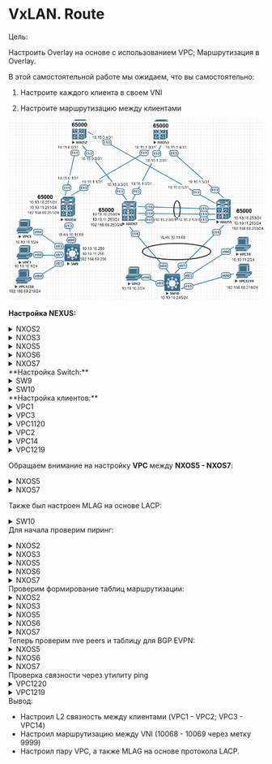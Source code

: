 # VxLAN. Route

Цель:

Настроить Overlay на основе с использованием VPC; Маршрутизация в Overlay.

В этой  самостоятельной работе мы ожидаем, что вы самостоятельно:

1. Настроите каждого клиента в своем VNI

2. Настроите маршрутизацию между клиентами

   

![Scheme](img/Scheme.png)

**Настройка NEXUS:**

 <details>
<summary>NXOS2</summary>
<pre><code>
conf t
!
hostname NX2
!
nv overlay evpn
feature ospf
feature bgp
feature nv overlay
!
interface Ethernet1/1
  no switchport
  medium p2p
  ip unnumbered loopback0
  ip ospf authentication-key 3 e7cddfe7d0564e2c
  ip ospf network point-to-point
  no ip ospf passive-interface
  ip router ospf 1 area 0.0.0.0
  no shutdown
!
interface Ethernet1/2
  no switchport
  medium p2p
  ip unnumbered loopback0
  ip ospf authentication-key 3 e7cddfe7d0564e2c
  ip ospf network point-to-point
  no ip ospf passive-interface
  ip router ospf 1 area 0.0.0.0
  no shutdown
!
interface Ethernet1/3
  no switchport
  medium p2p
  ip unnumbered loopback0
  ip ospf authentication-key 3 e7cddfe7d0564e2c
  ip ospf network point-to-point
  no ip ospf passive-interface
  ip router ospf 1 area 0.0.0.0
  no shutdown
!
interface loopback0
  ip address 1.1.1.2/24
  ip router ospf 1 area 0.0.0.0
!
cli alias name wr copy running-config startup-config
line console
  exec-timeout 0
line vty
  exec-timeout 0
!
router ospf 1
  router-id 1.1.1.2
  passive-interface default
 !
router bgp 65000
  template peer LEAF
    remote-as 65000
    update-source loopback0
    address-family l2vpn evpn
      send-community
      send-community extended
      route-reflector-client
  neighbor 1.1.1.5
    inherit peer LEAF
  neighbor 1.1.1.6
    inherit peer LEAF
  neighbor 1.1.1.7
    inherit peer LEAF
 !
end
wr
</code></pre>
</details>
<details>
  <summary>NXOS3</summary>
<pre><code>
conf t
!
hostname NX3
!
nv overlay evpn
feature ospf
feature bgp
feature nv overlay
!
interface Ethernet1/1
  no switchport
  medium p2p
  ip unnumbered loopback0
  ip ospf authentication-key 3 e7cddfe7d0564e2c
  ip ospf network point-to-point
  no ip ospf passive-interface
  ip router ospf 1 area 0.0.0.0
  no shutdown
!
interface Ethernet1/2
  no switchport
  medium p2p
  ip unnumbered loopback0
  ip ospf authentication-key 3 e7cddfe7d0564e2c
  ip ospf network point-to-point
  no ip ospf passive-interface
  ip router ospf 1 area 0.0.0.0
  no shutdown
!
interface Ethernet1/3
  no switchport
  medium p2p
  ip unnumbered loopback0
  ip ospf authentication-key 3 e7cddfe7d0564e2c
  ip ospf network point-to-point
  no ip ospf passive-interface
  ip router ospf 1 area 0.0.0.0
  no shutdown
!
interface loopback0
  ip address 1.1.1.3/24
  ip router ospf 1 area 0.0.0.0
!
line console
  exec-timeout 0
line vty
  exec-timeout 0
!
router ospf 1
  router-id 1.1.1.3
  passive-interface default
!
router bgp 65000
  template peer LEAF
    remote-as 65000
    update-source loopback0
    address-family l2vpn evpn
      send-community
      send-community extended
      route-reflector-client
  neighbor 1.1.1.5
    inherit peer LEAF
  neighbor 1.1.1.6
    inherit peer LEAF
  neighbor 1.1.1.7
    inherit peer LEAF
!
end
copy run star
</code></pre>
</details>
<details>
<summary>NXOS5</summary>
<pre><code>
configure terminal
!
hostname NX5
!
nv overlay evpn
feature ospf
feature bgp
feature interface-vlan
feature vn-segment-vlan-based
feature lacp
feature vpc
feature nv overlay
!
fabric forwarding anycast-gateway-mac 0001.0001.0001
vlan 1,10-11,68,88
vlan 10
  vn-segment 10010
vlan 11
  vn-segment 10011
vlan 68
  vn-segment 10068
vlan 88
  vn-segment 9999
!
vrf context VPC
vrf context VXLAN_RT
  vni 9999
  address-family ipv4 unicast
    route-target import 9999:9999
    route-target import 9999:9999 evpn
    route-target export 9999:9999
    route-target export 9999:9999 evpn
    route-target both auto
    route-target both auto evpn
!
vpc domain 1
  peer-keepalive destination 10.15.2.0 source 10.15.2.1 vrf VPC
!
interface Vlan10
  no shutdown
  ip address 10.10.10.253/24
  fabric forwarding mode anycast-gateway
!
interface Vlan11
  no shutdown
  ip address 10.10.11.253/24
  fabric forwarding mode anycast-gateway
!
interface Vlan68
  no shutdown
  vrf member VXLAN_RT
  ip address 192.168.68.253/24
  fabric forwarding mode anycast-gateway
!
interface Vlan88
  no shutdown
  vrf member VXLAN_RT
  ip forward
!
interface port-channel1
  switchport mode trunk
  spanning-tree port type network
  vpc peer-link
!
interface port-channel2
  switchport mode trunk
  vpc 1
!
interface nve1
  no shutdown
  host-reachability protocol bgp
  source-interface loopback0
  member vni 9999 associate-vrf
  member vni 10010
    ingress-replication protocol bgp
  member vni 10011
    ingress-replication protocol bgp
  member vni 10068
    ingress-replication protocol bgp
!
interface Ethernet1/1
  no switchport
  medium p2p
  ip unnumbered loopback0
  ip ospf authentication-key 3 e7cddfe7d0564e2c
  ip ospf network point-to-point
  no ip ospf passive-interface
  ip router ospf 1 area 0.0.0.0
  no shutdown
!
interface Ethernet1/2
  no switchport
  medium p2p
  ip unnumbered loopback0
  ip ospf authentication-key 3 e7cddfe7d0564e2c
  ip ospf network point-to-point
  no ip ospf passive-interface
  ip router ospf 1 area 0.0.0.0
  no shutdown
!
interface Ethernet1/3
  no switchport
  vrf member VPC
  ip address 10.15.2.1/31
  no shutdown
!
interface Ethernet1/4
  switchport mode trunk
  channel-group 1 mode active
!
interface Ethernet1/5
  switchport mode trunk
  channel-group 1 mode active
!
interface Ethernet1/6
  switchport mode trunk
  spanning-tree bpdufilter enable
  channel-group 2 mode active
!
interface loopback0
  ip address 1.1.1.5/24
  ip address 10.255.255.255/32 secondary
  ip router ospf 1 area 0.0.0.0
!
cli alias name wr copy running-config startup-config
line console
  exec-timeout 0
line vty
  exec-timeout 0
!
router ospf 1
  router-id 1.1.1.5
  passive-interface default
! 
router bgp 65000
  template peer SPINE
    remote-as 65000
    update-source loopback0
    address-family l2vpn evpn
      send-community
      send-community extended
  neighbor 1.1.1.2
    inherit peer SPINE
  neighbor 1.1.1.3
    inherit peer SPINE
end
wr
</code></pre>
</details>
<details>
<summary>NXOS6</summary>
<pre><code>
configure terminal
!
hostname NX6
!
nv overlay evpn
feature ospf
feature bgp
feature interface-vlan
feature vn-segment-vlan-based
feature nv overlay
!
fabric forwarding anycast-gateway-mac 0001.0001.0001
vlan 1,10-11,69,99
vlan 10
  vn-segment 10010
vlan 11
  vn-segment 10011
vlan 69
  vn-segment 10069
vlan 99
  vn-segment 9999
!
vrf context VXLAN_RT
  vni 9999
  address-family ipv4 unicast
    route-target import 9999:9999
    route-target import 9999:9999 evpn
    route-target export 9999:9999
    route-target export 9999:9999 evpn
    route-target both auto
    route-target both auto evpn
!
interface Vlan10
  no shutdown
  ip address 10.10.10.251/24
  fabric forwarding mode anycast-gateway
!
interface Vlan11
  no shutdown
  ip address 10.10.11.251/24
  fabric forwarding mode anycast-gateway
!
interface Vlan69
  no shutdown
  vrf member VXLAN_RT
  ip address 192.168.69.251/24
  fabric forwarding mode anycast-gateway
!
interface Vlan99
  no shutdown
  vrf member VXLAN_RT
  ip forward
!
interface nve1
  no shutdown
  host-reachability protocol bgp
  source-interface loopback0
  member vni 9999 associate-vrf
  member vni 10010
    ingress-replication protocol bgp
  member vni 10011
    ingress-replication protocol bgp
  member vni 10069
    ingress-replication protocol bgp
!
interface Ethernet1/1
  no switchport
  medium p2p
  ip unnumbered loopback0
  ip ospf authentication-key 3 e7cddfe7d0564e2c
  ip ospf network point-to-point
  no ip ospf passive-interface
  ip router ospf 1 area 0.0.0.0
  no shutdown
!
interface Ethernet1/2
  no switchport
  medium p2p
  ip unnumbered loopback0
  ip ospf authentication-key 3 e7cddfe7d0564e2c
  ip ospf network point-to-point
  no ip ospf passive-interface
  ip router ospf 1 area 0.0.0.0
  no shutdown
!
interface Ethernet1/3
  switchport mode trunk
  spanning-tree bpdufilter enable
!
interface loopback0
  ip address 1.1.1.6/24
  ip router ospf 1 area 0.0.0.0
!
cli alias name wr copy running-config startup-config
line console
  exec-timeout 0
line vty
  exec-timeout 0
!
router ospf 1
  router-id 1.1.1.6
  passive-interface default
!
router bgp 65000
  template peer SPINE
    remote-as 65000
    update-source loopback0
    address-family l2vpn evpn
      send-community
      send-community extended
  neighbor 1.1.1.2
    inherit peer SPINE
  neighbor 1.1.1.3
    inherit peer SPINE
!
end
wr
</code></pre>
</details>
<details>
<summary>NXOS7</summary>
<pre><code>
configure terminal
!
hostname NX7
!
nv overlay evpn
feature ospf
feature bgp
feature interface-vlan
feature vn-segment-vlan-based
feature lacp
feature vpc
feature nv overlay
!
fabric forwarding anycast-gateway-mac 0001.0001.0001
vlan 1,10-11,68,88
vlan 10
  vn-segment 10010
vlan 11
  vn-segment 10011
vlan 68
  vn-segment 10068
vlan 88
  vn-segment 9999
!
vrf context VPC
!
vrf context VXLAN_RT
  vni 9999
  address-family ipv4 unicast
    route-target import 9999:9999
    route-target import 9999:9999 evpn
    route-target export 9999:9999
    route-target export 9999:9999 evpn
    route-target both auto
    route-target both auto evpn
!
vpc domain 1
  peer-keepalive destination 10.15.2.1 source 10.15.2.0 vrf VPC
!
interface Vlan10
  no shutdown
  ip address 10.10.10.253/24
  fabric forwarding mode anycast-gateway
!
interface Vlan11
  no shutdown
  ip address 10.10.11.253/24
  fabric forwarding mode anycast-gateway
!
interface Vlan68
  no shutdown
  vrf member VXLAN_RT
  ip address 192.168.68.253/24
  fabric forwarding mode anycast-gateway
!
interface Vlan88
  no shutdown
  vrf member VXLAN_RT
  ip forward
!
interface port-channel1
  switchport mode trunk
  spanning-tree port type network
  vpc peer-link
!
interface port-channel2
  switchport mode trunk
  vpc 1
!
interface nve1
  no shutdown
  host-reachability protocol bgp
  source-interface loopback0
  member vni 9999 associate-vrf
  member vni 10010
    ingress-replication protocol bgp
  member vni 10011
    ingress-replication protocol bgp
  member vni 10068
    ingress-replication protocol bgp
!
interface Ethernet1/1
  no switchport
  medium p2p
  ip unnumbered loopback0
  ip ospf authentication-key 3 e7cddfe7d0564e2c
  ip ospf network point-to-point
  no ip ospf passive-interface
  ip router ospf 1 area 0.0.0.0
  no shutdown
!
interface Ethernet1/2
  no switchport
  medium p2p
  ip unnumbered loopback0
  ip ospf authentication-key 3 e7cddfe7d0564e2c
  ip ospf network point-to-point
  no ip ospf passive-interface
  ip router ospf 1 area 0.0.0.0
  no shutdown
!
interface Ethernet1/3
  no switchport
  vrf member VPC
  ip address 10.15.2.0/31
  no shutdown
!
interface Ethernet1/4
  switchport mode trunk
  channel-group 1 mode active
!
interface Ethernet1/5
  switchport mode trunk
  channel-group 1 mode active
!
interface Ethernet1/6
  switchport mode trunk
  spanning-tree bpdufilter enable
  channel-group 2 mode active
!
interface loopback0
  ip address 1.1.1.7/24
  ip address 10.255.255.255/32 secondary
  ip router ospf 1 area 0.0.0.0
!
cli alias name wr copy running-config startup-config
line console
  exec-timeout 0
line vty
  exec-timeout 0
!
router ospf 1
  router-id 1.1.1.7
  passive-interface default
!
router bgp 65000
  template peer SPINE
    remote-as 65000
    update-source loopback0
    address-family l2vpn evpn
      send-community
      send-community extended
  neighbor 1.1.1.2
    inherit peer SPINE
  neighbor 1.1.1.3
    inherit peer SPINE
!
end
wr
</code></pre>
</details>
**Настройка Switch:**


<details>
  <summary>SW9</summary>
<pre><code>
enable
configure terminal
!
hostname SW9
!
interface Ethernet0/0
 switchport trunk encapsulation dot1q
 switchport mode trunk
 spanning-tree bpdufilter enable
!
interface Ethernet0/1
 switchport access vlan 10
 spanning-tree bpdufilter enable
!
interface Ethernet0/2
 switchport access vlan 11
 spanning-tree bpdufilter enable
!
interface Ethernet0/3
 switchport access vlan 69
 spanning-tree bpdufilter enable
!
interface Vlan10
 ip address 10.10.10.250 255.255.255.0
!
interface Vlan11
 ip address 10.10.11.250 255.255.255.0
!
interface Vlan69
 ip address 192.168.69.250 255.255.255.0
!
line con 0
 logging synchronous
line aux 0
line vty 0 4
 login
!
end
wr
</code></pre>
</details>
<details>
  <summary>SW10</summary>
<pre><code>
enable
configure terminal
!
hostname SW10
!
interface Port-channel1
 switchport trunk encapsulation dot1q
 switchport mode trunk
 spanning-tree bpdufilter enable
!
interface Ethernet0/0
 switchport trunk encapsulation dot1q
 switchport mode trunk
 channel-group 1 mode active
 spanning-tree bpdufilter enable
!
interface Ethernet0/1
 switchport trunk encapsulation dot1q
 switchport mode trunk
 channel-group 1 mode active
 spanning-tree bpdufilter enable
!
interface Ethernet0/2
 switchport access vlan 10
!         
interface Ethernet0/3
 switchport access vlan 11
!
interface Ethernet1/0
 switchport access vlan 68
!
interface Vlan10
 ip address 10.10.10.245 255.255.255.0
!
interface Vlan11
 ip address 10.10.11.245 255.255.255.0
!
interface Vlan68
 ip address 192.168.68.245 255.255.255.0
!
end
wr
</code></pre>
</details>
**Настройка клиентов:**

<details>
  <summary>VPC1</summary>
<pre><code>
ip 10.10.10.1/24 10.10.10.251
</code></pre>
</details>
<details>
  <summary>VPC3</summary>
<pre><code>
ip 10.10.11.1/24 10.10.11.251
</code></pre>
</details>
<details>
  <summary>VPC1120</summary>
<pre><code>
ip 192.168.69.219/24 192.168.69.251
</code></pre>
</details>
<details>
  <summary>VPC2</summary>
<pre><code>
ip 10.10.10.2/24 10.10.10.253
</code></pre>
</details>
<details>
  <summary>VPC14</summary>
<pre><code>
ip 10.10.11.2/24 10.10.11.253
</code></pre>
</details>
<details>
  <summary>VPC1219</summary>
<pre><code>
ip 192.168.68.219/24 192.168.69.253
</code></pre>
</details>

Обращаем внимание на настройку **VPC** между **NXOS5 - NXOS7**:

<details>
<summary>NXOS5</summary>
<pre><code>
NX5# show vpc brief 
Legend:
                (*) - local vPC is down, forwarding via vPC peer-link
!
vPC domain id                     : 1   
Peer status                       : peer adjacency formed ok      
vPC keep-alive status             : peer is alive                 
Configuration consistency status  : success 
Per-vlan consistency status       : success                       
Type-2 consistency status         : success 
vPC role                          : primary                       
Number of vPCs configured         : 1   
Peer Gateway                      : Disabled
Dual-active excluded VLANs        : -
Graceful Consistency Check        : Enabled
Auto-recovery status              : Disabled
Delay-restore status              : Timer is off.(timeout = 30s)
Delay-restore SVI status          : Timer is off.(timeout = 10s)
Operational Layer3 Peer-router    : Disabled
!
vPC Peer-link status
---------------------------------------------------------------------
id    Port   Status Active vlans    
--    ----   ------ -------------------------------------------------
1     Po1    up     1,10-11,68,88                                               
!         
!
vPC status
----------------------------------------------------------------------------
Id    Port          Status Consistency Reason                Active vlans
--    ------------  ------ ----------- ------                ---------------
1     Po2           up     success     success               1,10-11,68,88  
!
!
NX5# show vpc consistency-parameters global 
!
    Legend:
        Type 1 : vPC will be suspended in case of mismatch
!
Name                        Type  Local Value            Peer Value             
-------------               ----  ---------------------- -----------------------
STP MST Simulate PVST       1     Enabled                Enabled               
STP Port Type, Edge         1     Normal, Disabled,      Normal, Disabled,     
BPDUFilter, Edge BPDUGuard        Disabled               Disabled              
STP MST Region Name         1     ""                     ""                    
STP Disabled                1     None                   None                  
STP Mode                    1     Rapid-PVST             Rapid-PVST            
STP Bridge Assurance        1     Enabled                Enabled               
STP Loopguard               1     Disabled               Disabled              
STP MST Region Instance to  1                                                  
 VLAN Mapping                                                                  
STP MST Region Revision     1     0                      0                     
Interface-vlan admin up     2     10-11,68,88            10-11,68,88           
Interface-vlan routing      2     1,10-11,68,88          1,10-11,68,88         
capability                                                                     
Nve1 Adm St, Src Adm St,    1     Up, Up,                Up, Up,               
Sec IP, Host Reach, VMAC          10.255.255.255, CP,    10.255.255.255, CP,   
Adv, SA,mcast l2, mcast           FALSE, Disabled,       FALSE, Disabled,      
l3, IR BGP,MS Adm St, Reo         0.0.0.0, 0.0.0.0,      0.0.0.0, 0.0.0.0,     
                                  Disabled, Down,        Disabled, Down,       
                                  0.0.0.0                0.0.0.0               
Xconnect Vlans              1                                                  
QoS (Cos)                   2     ([0-7], [], [], [],    ([0-7], [], [], [],   
                                  [], [])                [], [])               
Network QoS (MTU)           2     (1500, 1500, 1500,     (1500, 1500, 1500,    
                                  1500, 0, 0)            1500, 0, 0)           
Network Qos (Pause:         2     (F, F, F, F, F, F)     (F, F, F, F, F, F)    
T->Enabled, F->Disabled)                                                       
Input Queuing (Bandwidth)   2     (0, 0, 0, 0, 0, 0)     (0, 0, 0, 0, 0, 0)    
Input Queuing (Absolute     2     (F, F, F, F, F, F)     (F, F, F, F, F, F)    
Priority: T->Enabled,                                                          
F->Disabled)                                                                   
Output Queuing (Bandwidth   2     (100, 0, 0, 0, 0, 0)   (100, 0, 0, 0, 0, 0)  
Remaining)                                                                     
Output Queuing (Absolute    2     (F, F, F, T, F, F)     (F, F, F, T, F, F)    
Priority: T->Enabled,                                                          
F->Disabled)                                                                   
Allowed VLANs               -     1,10-11,68,88          1,10-11,68,88         
Local suspended VLANs       -     -                      -              
</code></pre>
</details>
<details>
<summary>NXOS7</summary>
<pre><code>
NX7(config-if)# show vpc brief 
Legend:
                (*) - local vPC is down, forwarding via vPC peer-link
!
vPC domain id                     : 1   
Peer status                       : peer adjacency formed ok      
vPC keep-alive status             : peer is alive                 
Configuration consistency status  : success 
Per-vlan consistency status       : success                       
Type-2 consistency status         : success 
vPC role                          : secondary                     
Number of vPCs configured         : 1   
Peer Gateway                      : Disabled
Dual-active excluded VLANs        : -
Graceful Consistency Check        : Enabled
Auto-recovery status              : Disabled
Delay-restore status              : Timer is off.(timeout = 30s)
Delay-restore SVI status          : Timer is off.(timeout = 10s)
Operational Layer3 Peer-router    : Disabled
!
vPC Peer-link status
---------------------------------------------------------------------
id    Port   Status Active vlans    
--    ----   ------ -------------------------------------------------
1     Po1    up     1,10-11,68,88                                               
!         
!
vPC status
----------------------------------------------------------------------------
Id    Port          Status Consistency Reason                Active vlans
--    ------------  ------ ----------- ------                ---------------
1     Po2           up     success     success               1,10-11,68,88  
!
!
NX7(config-if)# show vpc consistency-parameters global 
!
    Legend:
        Type 1 : vPC will be suspended in case of mismatch
!
Name                        Type  Local Value            Peer Value             
-------------               ----  ---------------------- -----------------------
STP MST Simulate PVST       1     Enabled                Enabled               
STP Port Type, Edge         1     Normal, Disabled,      Normal, Disabled,     
BPDUFilter, Edge BPDUGuard        Disabled               Disabled              
STP MST Region Name         1     ""                     ""                    
STP Disabled                1     None                   None                  
STP Mode                    1     Rapid-PVST             Rapid-PVST            
STP Bridge Assurance        1     Enabled                Enabled               
STP Loopguard               1     Disabled               Disabled              
STP MST Region Instance to  1                                                  
 VLAN Mapping                                                                  
STP MST Region Revision     1     0                      0                     
Interface-vlan admin up     2     10-11,68,88            10-11,68,88           
Interface-vlan routing      2     1,10-11,68,88          1,10-11,68,88         
capability                                                                     
Nve1 Adm St, Src Adm St,    1     Up, Up,                Up, Up,               
Sec IP, Host Reach, VMAC          10.255.255.255, CP,    10.255.255.255, CP,   
Adv, SA,mcast l2, mcast           FALSE, Disabled,       FALSE, Disabled,      
l3, IR BGP,MS Adm St, Reo         0.0.0.0, 0.0.0.0,      0.0.0.0, 0.0.0.0,     
                                  Disabled, Down,        Disabled, Down,       
                                  0.0.0.0                0.0.0.0               
Xconnect Vlans              1                                                  
QoS (Cos)                   2     ([0-7], [], [], [],    ([0-7], [], [], [],   
                                  [], [])                [], [])               
Network QoS (MTU)           2     (1500, 1500, 1500,     (1500, 1500, 1500,    
                                  1500, 0, 0)            1500, 0, 0)           
Network Qos (Pause:         2     (F, F, F, F, F, F)     (F, F, F, F, F, F)    
T->Enabled, F->Disabled)                                                       
Input Queuing (Bandwidth)   2     (0, 0, 0, 0, 0, 0)     (0, 0, 0, 0, 0, 0)    
Input Queuing (Absolute     2     (F, F, F, F, F, F)     (F, F, F, F, F, F)    
Priority: T->Enabled,                                                          
F->Disabled)                                                                   
Output Queuing (Bandwidth   2     (100, 0, 0, 0, 0, 0)   (100, 0, 0, 0, 0, 0)  
Remaining)                                                                     
Output Queuing (Absolute    2     (F, F, F, T, F, F)     (F, F, F, T, F, F)    
Priority: T->Enabled,                                                          
F->Disabled)                                                                   
Allowed VLANs               -     1,10-11,68,88          1,10-11,68,88         
Local suspended VLANs       -     -                      -                    
</code></pre>
</details>

Также был настроен MLAG на основе LACP:


<details>
<summary>SW10</summary>
<pre><code>
SW10#show etherchannel summary 
Flags:  D - down        P - bundled in port-channel
        I - stand-alone s - suspended
        H - Hot-standby (LACP only)
        R - Layer3      S - Layer2
        U - in use      N - not in use, no aggregation
        f - failed to allocate aggregator
        M - not in use, minimum links not met
        m - not in use, port not aggregated due to minimum links not met
        u - unsuitable for bundling
        w - waiting to be aggregated
        d - default port
        A - formed by Auto LAG
!
!
Number of channel-groups in use: 1
Number of aggregators:           1
!
Group  Port-channel  Protocol    Ports
------+-------------+-----------+-----------------------------------------------
1      Po1(SU)         LACP      Et0/0(P)    Et0/1(P)    
!
!
SW10#show lacp neighbor 
Flags:  S - Device is requesting Slow LACPDUs 
        F - Device is requesting Fast LACPDUs
        A - Device is in Active mode       P - Device is in Passive mode     
!
Channel group 1 neighbors
!
Partner's information:
!
                  LACP port                        Admin  Oper   Port    Port
Port      Flags   Priority  Dev ID          Age    key    Key    Number  State
Et0/0     SA      32768     0023.04ee.be01  24s    0x0    0x8001 0x4106  0x3D  
Et0/1     SA      32768     0023.04ee.be01  23s    0x0    0x8001 0x106   0x3D  
</code></pre>
</details
Между **NX6** - (**NX5**-**NX7**) организована как L2 связь через метки **10010**,**10011** так и маршрутизация между VNI по меткам **10068**,**10069** через метку **9999**.

Для начала проверим пиринг:


<details>
<summary>NXOS2</summary>
<pre><code>
NX2# sh bgp l2vpn evpn summary
BGP summary information for VRF default, address family L2VPN EVPN
BGP router identifier 1.1.1.2, local AS number 65000
BGP table version is 1202, L2VPN EVPN config peers 3, capable peers 3
36 network entries and 36 paths using 7920 bytes of memory
BGP attribute entries [15/2460], BGP AS path entries [0/0]
BGP community entries [0/0], BGP clusterlist entries [0/0]
!
Neighbor        V    AS MsgRcvd MsgSent   TblVer  InQ OutQ Up/Down  State/PfxRcd
1.1.1.5         4 65000     610     752     1202    0    0 06:31:07 11        
1.1.1.6         4 65000    1006     619     1202    0    0 06:46:53 14        
1.1.1.7         4 65000     675     685     1202    0    0 06:28:46 11        
</code></pre>
</details>
<details>
<summary>NXOS3</summary>
<pre><code>
NX2# sh bgp l2vpn evpn summary
BGP summary information for VRF default, address family L2VPN EVPN
BGP router identifier 1.1.1.2, local AS number 65000
BGP table version is 1202, L2VPN EVPN config peers 3, capable peers 3
36 network entries and 36 paths using 7920 bytes of memory
BGP attribute entries [15/2460], BGP AS path entries [0/0]
BGP community entries [0/0], BGP clusterlist entries [0/0]
!
Neighbor        V    AS MsgRcvd MsgSent   TblVer  InQ OutQ Up/Down  State/PfxRcd
1.1.1.5         4 65000     610     752     1202    0    0 06:31:07 11        
1.1.1.6         4 65000    1006     619     1202    0    0 06:46:53 14        
1.1.1.7         4 65000     675     685     1202    0    0 06:28:46 11        
</code></pre>
</details>
<details>
<summary>NXOS5</summary>
<pre><code>
NX5# sh bgp l2vpn evpn summary
BGP summary information for VRF default, address family L2VPN EVPN
BGP router identifier 1.1.1.5, local AS number 65000
BGP table version is 2071, L2VPN EVPN config peers 2, capable peers 2
32 network entries and 43 paths using 7164 bytes of memory
BGP attribute entries [17/2788], BGP AS path entries [0/0]
BGP community entries [0/0], BGP clusterlist entries [2/8]
!
Neighbor        V    AS MsgRcvd MsgSent   TblVer  InQ OutQ Up/Down  State/PfxRcd
1.1.1.2         4 65000    1290     510     2071    0    0 06:33:15 11        
1.1.1.3         4 65000    1265     483     2071    0    0 06:27:31 11        
</code></pre>
</details>
<details>
<summary>NXOS6</summary>
<pre><code>
NX6(config)# show bgp l2vpn evpn summary 
BGP summary information for VRF default, address family L2VPN EVPN
BGP router identifier 1.1.1.6, local AS number 65000
BGP table version is 1627, L2VPN EVPN config peers 2, capable peers 2
35 network entries and 57 paths using 8940 bytes of memory
BGP attribute entries [23/3772], BGP AS path entries [0/0]
BGP community entries [0/0], BGP clusterlist entries [4/16]
!
Neighbor        V    AS MsgRcvd MsgSent   TblVer  InQ OutQ Up/Down  State/PfxRcd
1.1.1.2         4 65000     920     666     1627    0    0 06:49:42 16        
1.1.1.3         4 65000     895     644     1627    0    0 06:28:06 16        
</code></pre>
</details> 
<details>
<summary>NXOS7</summary>
<pre><code>
NX7(config)# show bgp l2vpn evpn summary 
BGP summary information for VRF default, address family L2VPN EVPN
BGP router identifier 1.1.1.7, local AS number 65000
BGP table version is 2200, L2VPN EVPN config peers 2, capable peers 2
32 network entries and 43 paths using 7164 bytes of memory
BGP attribute entries [17/2788], BGP AS path entries [0/0]
BGP community entries [0/0], BGP clusterlist entries [2/8]
!
Neighbor        V    AS MsgRcvd MsgSent   TblVer  InQ OutQ Up/Down  State/PfxRcd
1.1.1.2         4 65000    1170     521     2200    0    0 06:32:14 11        
1.1.1.3         4 65000    1166     517     2200    0    0 06:28:45 11        
NX7(config)#      
</code></pre>
</details> 
Проверим формирование таблиц маршрутизации:


<details>
  <summary>NXOS2</summary>
<pre><code>
NX2# show ip route vrf all 
IP Route Table for VRF "default"
'*' denotes best ucast next-hop
'**' denotes best mcast next-hop
'[x/y]' denotes [preference/metric]
'%<string>' in via output denotes VRF <string>
!
1.1.1.0/24, ubest/mbest: 1/0, attached
    *via 1.1.1.2, Lo0, [0/0], 1d09h, direct
1.1.1.2/32, ubest/mbest: 1/0, attached
    *via 1.1.1.2, Lo0, [0/0], 1d09h, local
1.1.1.3/32, ubest/mbest: 3/0
    *via 1.1.1.5, Eth1/3, [110/81], 06:31:52, ospf-1, intra
    *via 1.1.1.6, Eth1/1, [110/81], 06:31:52, ospf-1, intra
    *via 1.1.1.7, Eth1/2, [110/81], 06:31:52, ospf-1, intra
1.1.1.5/32, ubest/mbest: 1/0
    *via 1.1.1.5, Eth1/3, [110/41], 06:37:49, ospf-1, intra
1.1.1.6/32, ubest/mbest: 1/0
    *via 1.1.1.6, Eth1/1, [110/41], 1d09h, ospf-1, intra
1.1.1.7/32, ubest/mbest: 1/0
    *via 1.1.1.7, Eth1/2, [110/41], 06:36:26, ospf-1, intra
10.255.255.255/32, ubest/mbest: 2/0
    *via 1.1.1.5, Eth1/3, [110/41], 06:36:26, ospf-1, intra
    *via 1.1.1.7, Eth1/2, [110/41], 06:36:26, ospf-1, intra
</code></pre>
</details>
<details>
  <summary>NXOS3</summary>
<pre><code>
NX3(config)# show ip route vrf all 
IP Route Table for VRF "default"
'*' denotes best ucast next-hop
'**' denotes best mcast next-hop
'[x/y]' denotes [preference/metric]
'%<string>' in via output denotes VRF <string>
!
1.1.1.0/24, ubest/mbest: 1/0, attached
    *via 1.1.1.3, Lo0, [0/0], 1d09h, direct
1.1.1.2/32, ubest/mbest: 3/0
    *via 1.1.1.5, Eth1/3, [110/81], 06:32:20, ospf-1, intra
    *via 1.1.1.6, Eth1/1, [110/81], 06:32:20, ospf-1, intra
    *via 1.1.1.7, Eth1/2, [110/81], 06:32:20, ospf-1, intra
1.1.1.3/32, ubest/mbest: 1/0, attached
    *via 1.1.1.3, Lo0, [0/0], 1d09h, local
1.1.1.5/32, ubest/mbest: 1/0
    *via 1.1.1.5, Eth1/3, [110/41], 06:32:20, ospf-1, intra
1.1.1.6/32, ubest/mbest: 1/0
    *via 1.1.1.6, Eth1/1, [110/41], 06:32:26, ospf-1, intra
1.1.1.7/32, ubest/mbest: 1/0
    *via 1.1.1.7, Eth1/2, [110/41], 06:32:20, ospf-1, intra
10.255.255.255/32, ubest/mbest: 2/0
    *via 1.1.1.5, Eth1/3, [110/41], 06:32:20, ospf-1, intra
    *via 1.1.1.7, Eth1/2, [110/41], 06:32:20, ospf-1, intra
</code></pre>
</details>
<details>
  <summary>NXOS5</summary>
<pre><code>
NX5# show ip route vrf all 
IP Route Table for VRF "default"
'*' denotes best ucast next-hop
'**' denotes best mcast next-hop
'[x/y]' denotes [preference/metric]
'%<string>' in via output denotes VRF <string>
!
1.1.1.0/24, ubest/mbest: 1/0, attached
    *via 1.1.1.5, Lo0, [0/0], 06:38:49, direct
1.1.1.2/32, ubest/mbest: 1/0
    *via 1.1.1.2, Eth1/1, [110/41], 06:38:44, ospf-1, intra
1.1.1.3/32, ubest/mbest: 1/0
    *via 1.1.1.3, Eth1/2, [110/41], 06:32:47, ospf-1, intra
1.1.1.5/32, ubest/mbest: 1/0, attached
    *via 1.1.1.5, Lo0, [0/0], 06:38:49, local
1.1.1.6/32, ubest/mbest: 2/0
    *via 1.1.1.2, Eth1/1, [110/81], 06:32:47, ospf-1, intra
    *via 1.1.1.3, Eth1/2, [110/81], 06:32:47, ospf-1, intra
1.1.1.7/32, ubest/mbest: 2/0
    *via 1.1.1.2, Eth1/1, [110/81], 06:32:47, ospf-1, intra
    *via 1.1.1.3, Eth1/2, [110/81], 06:32:47, ospf-1, intra
10.10.10.0/24, ubest/mbest: 1/0, attached
    *via 10.10.10.253, Vlan10, [0/0], 06:59:42, direct
10.10.10.245/32, ubest/mbest: 1/0, attached
    *via 10.10.10.245, Vlan10, [190/0], 04:57:05, hmm
10.10.10.253/32, ubest/mbest: 1/0, attached
    *via 10.10.10.253, Vlan10, [0/0], 06:59:42, local
10.10.11.0/24, ubest/mbest: 1/0, attached
    *via 10.10.11.253, Vlan11, [0/0], 06:59:41, direct
10.10.11.245/32, ubest/mbest: 1/0, attached
    *via 10.10.11.245, Vlan11, [190/0], 04:57:14, hmm
10.10.11.253/32, ubest/mbest: 1/0, attached
    *via 10.10.11.253, Vlan11, [0/0], 06:59:41, local
10.255.255.255/32, ubest/mbest: 2/0, attached
    *via 10.255.255.255, Lo0, [0/0], 06:38:46, local
    *via 10.255.255.255, Lo0, [0/0], 06:38:46, direct
!
IP Route Table for VRF "VPC"
'*' denotes best ucast next-hop
'**' denotes best mcast next-hop
'[x/y]' denotes [preference/metric]
'%<string>' in via output denotes VRF <string>
!
10.15.2.0/31, ubest/mbest: 1/0, attached
    *via 10.15.2.1, Eth1/3, [0/0], 06:42:36, direct
10.15.2.1/32, ubest/mbest: 1/0, attached
    *via 10.15.2.1, Eth1/3, [0/0], 06:42:36, local
!
IP Route Table for VRF "VXLAN_RT"
'*' denotes best ucast next-hop
'**' denotes best mcast next-hop
'[x/y]' denotes [preference/metric]
'%<string>' in via output denotes VRF <string>
!
192.168.68.0/24, ubest/mbest: 1/0, attached
    *via 192.168.68.253, Vlan68, [0/0], 03:08:08, direct
192.168.68.219/32, ubest/mbest: 1/0, attached
    *via 192.168.68.219, Vlan68, [190/0], 03:02:37, hmm
192.168.68.245/32, ubest/mbest: 1/0, attached
    *via 192.168.68.245, Vlan68, [190/0], 03:00:06, hmm
192.168.68.253/32, ubest/mbest: 1/0, attached
    *via 192.168.68.253, Vlan68, [0/0], 03:08:08, local
192.168.69.219/32, ubest/mbest: 1/0
    *via 1.1.1.6%default, [200/0], 02:38:08, bgp-65000, internal, tag 65000 (evp
n) segid: 9999 tunnelid: 0x1010106 encap: VXLAN
</code></pre>
</details>
<details>
  <summary>NXOS6</summary>
<pre><code>
NX6(config)# show ip route vrf all 
IP Route Table for VRF "default"
'*' denotes best ucast next-hop
'**' denotes best mcast next-hop
'[x/y]' denotes [preference/metric]
'%<string>' in via output denotes VRF <string>
!
1.1.1.0/24, ubest/mbest: 1/0, attached
    *via 1.1.1.6, Lo0, [0/0], 1d09h, direct
1.1.1.2/32, ubest/mbest: 1/0
    *via 1.1.1.2, Eth1/1, [110/41], 1d09h, ospf-1, intra
1.1.1.3/32, ubest/mbest: 1/0
    *via 1.1.1.3, Eth1/2, [110/41], 06:33:32, ospf-1, intra
1.1.1.5/32, ubest/mbest: 2/0
    *via 1.1.1.2, Eth1/1, [110/81], 06:33:27, ospf-1, intra
    *via 1.1.1.3, Eth1/2, [110/81], 06:33:27, ospf-1, intra
1.1.1.6/32, ubest/mbest: 1/0, attached
    *via 1.1.1.6, Lo0, [0/0], 1d09h, local
1.1.1.7/32, ubest/mbest: 2/0
    *via 1.1.1.2, Eth1/1, [110/81], 06:33:27, ospf-1, intra
    *via 1.1.1.3, Eth1/2, [110/81], 06:33:27, ospf-1, intra
10.10.10.0/24, ubest/mbest: 1/0, attached
    *via 10.10.10.251, Vlan10, [0/0], 06:24:56, direct
10.10.10.1/32, ubest/mbest: 1/0, attached
    *via 10.10.10.1, Vlan10, [190/0], 06:20:08, hmm
10.10.10.250/32, ubest/mbest: 1/0, attached
    *via 10.10.10.250, Vlan10, [190/0], 06:24:06, hmm
10.10.10.251/32, ubest/mbest: 1/0, attached
    *via 10.10.10.251, Vlan10, [0/0], 06:24:56, local
10.10.11.0/24, ubest/mbest: 1/0, attached
    *via 10.10.11.251, Vlan11, [0/0], 06:24:46, direct
10.10.11.1/32, ubest/mbest: 1/0, attached
    *via 10.10.11.1, Vlan11, [190/0], 06:20:37, hmm
10.10.11.250/32, ubest/mbest: 1/0, attached
    *via 10.10.11.250, Vlan11, [190/0], 06:21:36, hmm
10.10.11.251/32, ubest/mbest: 1/0, attached
    *via 10.10.11.251, Vlan11, [0/0], 06:24:47, local
10.255.255.255/32, ubest/mbest: 2/0
    *via 1.1.1.2, Eth1/1, [110/81], 06:33:27, ospf-1, intra
    *via 1.1.1.3, Eth1/2, [110/81], 06:33:27, ospf-1, intra
!
IP Route Table for VRF "VXLAN_RT"
'*' denotes best ucast next-hop
'**' denotes best mcast next-hop
'[x/y]' denotes [preference/metric]
'%<string>' in via output denotes VRF <string>
!
192.168.68.219/32, ubest/mbest: 1/0
    *via 10.255.255.255%default, [200/0], 02:53:13, bgp-65000, internal, tag 650
00 (evpn) segid: 9999 tunnelid: 0xaffffff encap: VXLAN
!
192.168.68.245/32, ubest/mbest: 1/0
    *via 10.255.255.255%default, [200/0], 02:53:13, bgp-65000, internal, tag 650
00 (evpn) segid: 9999 tunnelid: 0xaffffff encap: VXLAN
!
192.168.69.0/24, ubest/mbest: 1/0, attached
    *via 192.168.69.251, Vlan69, [0/0], 02:54:21, direct
192.168.69.219/32, ubest/mbest: 1/0, attached
    *via 192.168.69.219, Vlan69, [190/0], 02:38:48, hmm
192.168.69.251/32, ubest/mbest: 1/0, attached
    *via 192.168.69.251, Vlan69, [0/0], 02:54:21, local
</code></pre>
</details>
<details>
  <summary>NXOS7</summary>
<pre><code>
NX7(config)# show ip route vrf all 
IP Route Table for VRF "default"
'*' denotes best ucast next-hop
'**' denotes best mcast next-hop
'[x/y]' denotes [preference/metric]
'%<string>' in via output denotes VRF <string>
!
1.1.1.0/24, ubest/mbest: 1/0, attached
    *via 1.1.1.7, Lo0, [0/0], 06:39:14, direct
1.1.1.2/32, ubest/mbest: 1/0
    *via 1.1.1.2, Eth1/1, [110/41], 06:39:07, ospf-1, intra
1.1.1.3/32, ubest/mbest: 1/0
    *via 1.1.1.3, Eth1/2, [110/41], 06:34:37, ospf-1, intra
1.1.1.5/32, ubest/mbest: 2/0
    *via 1.1.1.2, Eth1/1, [110/81], 06:34:37, ospf-1, intra
    *via 1.1.1.3, Eth1/2, [110/81], 06:34:37, ospf-1, intra
1.1.1.6/32, ubest/mbest: 2/0
    *via 1.1.1.2, Eth1/1, [110/81], 06:34:37, ospf-1, intra
    *via 1.1.1.3, Eth1/2, [110/81], 06:34:37, ospf-1, intra
1.1.1.7/32, ubest/mbest: 1/0, attached
    *via 1.1.1.7, Lo0, [0/0], 06:39:14, local
10.10.10.0/24, ubest/mbest: 1/0, attached
    *via 10.10.10.253, Vlan10, [0/0], 06:51:09, direct
10.10.10.245/32, ubest/mbest: 1/0, attached
    *via 10.10.10.245, Vlan10, [190/0], 04:58:51, hmm
10.10.10.253/32, ubest/mbest: 1/0, attached
    *via 10.10.10.253, Vlan10, [0/0], 06:51:09, local
10.10.11.0/24, ubest/mbest: 1/0, attached
    *via 10.10.11.253, Vlan11, [0/0], 06:51:08, direct
10.10.11.245/32, ubest/mbest: 1/0, attached
    *via 10.10.11.245, Vlan11, [190/0], 04:59:00, hmm
10.10.11.253/32, ubest/mbest: 1/0, attached
    *via 10.10.11.253, Vlan11, [0/0], 06:51:08, local
10.255.255.255/32, ubest/mbest: 2/0, attached
    *via 10.255.255.255, Lo0, [0/0], 06:39:08, local
    *via 10.255.255.255, Lo0, [0/0], 06:39:08, direct
!
IP Route Table for VRF "VPC"
'*' denotes best ucast next-hop
'**' denotes best mcast next-hop
'[x/y]' denotes [preference/metric]
'%<string>' in via output denotes VRF <string>
!
10.15.2.0/31, ubest/mbest: 1/0, attached
    *via 10.15.2.0, Eth1/3, [0/0], 06:47:40, direct
10.15.2.0/32, ubest/mbest: 1/0, attached
    *via 10.15.2.0, Eth1/3, [0/0], 06:47:40, local
!
IP Route Table for VRF "VXLAN_RT"
'*' denotes best ucast next-hop
'**' denotes best mcast next-hop
'[x/y]' denotes [preference/metric]
'%<string>' in via output denotes VRF <string>
!
192.168.68.0/24, ubest/mbest: 1/0, attached
    *via 192.168.68.253, Vlan68, [0/0], 03:06:42, direct
192.168.68.219/32, ubest/mbest: 1/0, attached
    *via 192.168.68.219, Vlan68, [190/0], 03:04:23, hmm
192.168.68.245/32, ubest/mbest: 1/0, attached
    *via 192.168.68.245, Vlan68, [190/0], 03:01:52, hmm
192.168.68.253/32, ubest/mbest: 1/0, attached
    *via 192.168.68.253, Vlan68, [0/0], 03:06:42, local
192.168.69.219/32, ubest/mbest: 1/0
    *via 1.1.1.6%default, [200/0], 02:39:54, bgp-65000, internal, tag 65000 (evp
n) segid: 9999 tunnelid: 0x1010106 encap: VXLAN
</code></pre>
</details>
Теперь проверим nve peers и таблицу для BGP EVPN:


<details>
  <summary>NXOS5</summary>
<pre><code>
NX5# show nve peers 
Interface Peer-IP          State LearnType Uptime   Router-Mac       
--------- ---------------  ----- --------- -------- -----------------
nve1      1.1.1.6          Up    CP        06:31:30 5000.0006.0007   
!
!
NX5# show bgp l2vpn evpn 
BGP routing table information for VRF default, address family L2VPN EVPN
BGP table version is 2126, Local Router ID is 1.1.1.5
Status: s-suppressed, x-deleted, S-stale, d-dampened, h-history, *-valid, >-best
Path type: i-internal, e-external, c-confed, l-local, a-aggregate, r-redist, I-i
njected
Origin codes: i - IGP, e - EGP, ? - incomplete, | - multipath, & - backup, 2 - b
est2
!
   Network            Next Hop            Metric     LocPrf     Weight Path
Route Distinguisher: 1.1.1.5:32777    (L2VNI 10010)
*>i[2]:[0]:[0]:[48]:[0050.7966.680c]:[0]:[0.0.0.0]/216
                      1.1.1.6                           100          0 i
*>i[2]:[0]:[0]:[48]:[aabb.cc80.9000]:[0]:[0.0.0.0]/216
                      1.1.1.6                           100          0 i
*>l[2]:[0]:[0]:[48]:[aabb.cc80.a000]:[0]:[0.0.0.0]/216
                      10.255.255.255                    100      32768 i
*>i[2]:[0]:[0]:[48]:[0050.7966.680c]:[32]:[10.10.10.1]/248
                      1.1.1.6                           100          0 i
*>i[2]:[0]:[0]:[48]:[aabb.cc80.9000]:[32]:[10.10.10.250]/248
                      1.1.1.6                           100          0 i
*>l[2]:[0]:[0]:[48]:[aabb.cc80.a000]:[32]:[10.10.10.245]/248
                      10.255.255.255                    100      32768 i
*>i[3]:[0]:[32]:[1.1.1.6]/88
                      1.1.1.6                           100          0 i
*>l[3]:[0]:[32]:[10.255.255.255]/88
                      10.255.255.255                    100      32768 i
!
Route Distinguisher: 1.1.1.5:32778    (L2VNI 10011)
*>i[2]:[0]:[0]:[48]:[0050.7966.6811]:[0]:[0.0.0.0]/216
                      1.1.1.6                           100          0 i
*>i[2]:[0]:[0]:[48]:[aabb.cc80.9000]:[0]:[0.0.0.0]/216
                      1.1.1.6                           100          0 i
*>l[2]:[0]:[0]:[48]:[aabb.cc80.a000]:[0]:[0.0.0.0]/216
                      10.255.255.255                    100      32768 i
*>i[2]:[0]:[0]:[48]:[0050.7966.6811]:[32]:[10.10.11.1]/248
                      1.1.1.6                           100          0 i
*>i[2]:[0]:[0]:[48]:[aabb.cc80.9000]:[32]:[10.10.11.250]/248
                      1.1.1.6                           100          0 i
*>l[2]:[0]:[0]:[48]:[aabb.cc80.a000]:[32]:[10.10.11.245]/248
                      10.255.255.255                    100      32768 i
*>i[3]:[0]:[32]:[1.1.1.6]/88
                      1.1.1.6                           100          0 i
*>l[3]:[0]:[32]:[10.255.255.255]/88
                      10.255.255.255                    100      32768 i
!
Route Distinguisher: 1.1.1.5:32835    (L2VNI 10068)
*>l[2]:[0]:[0]:[48]:[0050.7966.6813]:[0]:[0.0.0.0]/216
                      10.255.255.255                    100      32768 i
*>l[2]:[0]:[0]:[48]:[aabb.cc80.a000]:[0]:[0.0.0.0]/216
                      10.255.255.255                    100      32768 i
*>l[2]:[0]:[0]:[48]:[0050.7966.6813]:[32]:[192.168.68.219]/272
                      10.255.255.255                    100      32768 i
*>l[2]:[0]:[0]:[48]:[aabb.cc80.a000]:[32]:[192.168.68.245]/272
                      10.255.255.255                    100      32768 i
*>l[3]:[0]:[32]:[10.255.255.255]/88
                      10.255.255.255                    100      32768 i
!
Route Distinguisher: 1.1.1.6:32777
* i[2]:[0]:[0]:[48]:[0050.7966.680c]:[0]:[0.0.0.0]/216
                      1.1.1.6                           100          0 i
*>i                   1.1.1.6                           100          0 i
* i[2]:[0]:[0]:[48]:[aabb.cc80.9000]:[0]:[0.0.0.0]/216
                      1.1.1.6                           100          0 i
*>i                   1.1.1.6                           100          0 i
* i[2]:[0]:[0]:[48]:[0050.7966.680c]:[32]:[10.10.10.1]/248
                      1.1.1.6                           100          0 i
*>i                   1.1.1.6                           100          0 i
* i[2]:[0]:[0]:[48]:[aabb.cc80.9000]:[32]:[10.10.10.250]/248
                      1.1.1.6                           100          0 i
*>i                   1.1.1.6                           100          0 i
* i[3]:[0]:[32]:[1.1.1.6]/88
                      1.1.1.6                           100          0 i
*>i                   1.1.1.6                           100          0 i
!
Route Distinguisher: 1.1.1.6:32778
* i[2]:[0]:[0]:[48]:[0050.7966.6811]:[0]:[0.0.0.0]/216
                      1.1.1.6                           100          0 i
*>i                   1.1.1.6                           100          0 i
*>i[2]:[0]:[0]:[48]:[aabb.cc80.9000]:[0]:[0.0.0.0]/216
                      1.1.1.6                           100          0 i
* i                   1.1.1.6                           100          0 i
* i[2]:[0]:[0]:[48]:[0050.7966.6811]:[32]:[10.10.11.1]/248
                      1.1.1.6                           100          0 i
*>i                   1.1.1.6                           100          0 i
* i[2]:[0]:[0]:[48]:[aabb.cc80.9000]:[32]:[10.10.11.250]/248
                      1.1.1.6                           100          0 i
*>i                   1.1.1.6                           100          0 i
*>i[3]:[0]:[32]:[1.1.1.6]/88
                      1.1.1.6                           100          0 i
* i                   1.1.1.6                           100          0 i
!
Route Distinguisher: 1.1.1.6:32836
* i[2]:[0]:[0]:[48]:[0050.7966.6814]:[32]:[192.168.69.219]/272
                      1.1.1.6                           100          0 i
 *>i                   1.1.1.6                           100          0 i
</code></pre>
</details>
<details>
  <summary>NXOS6</summary>
<pre><code>
NX6(config)# show nve peers 
Interface Peer-IP          State LearnType Uptime   Router-Mac       
--------- ---------------  ----- --------- -------- -----------------
nve1      10.255.255.255   Up    CP        06:33:26 5000.0005.0007   
!
!
NX6(config)# show bgp l2vpn evpn 
BGP routing table information for VRF default, address family L2VPN EVPN
BGP table version is 1681, Local Router ID is 1.1.1.6
Status: s-suppressed, x-deleted, S-stale, d-dampened, h-history, *-valid, >-best
Path type: i-internal, e-external, c-confed, l-local, a-aggregate, r-redist, I-i
njected
Origin codes: i - IGP, e - EGP, ? - incomplete, | - multipath, & - backup, 2 - b
est2
!
   Network            Next Hop            Metric     LocPrf     Weight Path
Route Distinguisher: 1.1.1.5:32777
*>i[2]:[0]:[0]:[48]:[aabb.cc80.a000]:[0]:[0.0.0.0]/216
                      10.255.255.255                    100          0 i
* i                   10.255.255.255                    100          0 i
*>i[2]:[0]:[0]:[48]:[aabb.cc80.a000]:[32]:[10.10.10.245]/248
                      10.255.255.255                    100          0 i
* i                   10.255.255.255                    100          0 i
* i[3]:[0]:[32]:[10.255.255.255]/88
                      10.255.255.255                    100          0 i
*>i                   10.255.255.255                    100          0 i
!
Route Distinguisher: 1.1.1.5:32778
* i[2]:[0]:[0]:[48]:[aabb.cc80.a000]:[0]:[0.0.0.0]/216
                      10.255.255.255                    100          0 i
*>i                   10.255.255.255                    100          0 i
* i[2]:[0]:[0]:[48]:[aabb.cc80.a000]:[32]:[10.10.11.245]/248
                      10.255.255.255                    100          0 i
*>i                   10.255.255.255                    100          0 i
* i[3]:[0]:[32]:[10.255.255.255]/88
                      10.255.255.255                    100          0 i
*>i                   10.255.255.255                    100          0 i
!
Route Distinguisher: 1.1.1.5:32835
* i[2]:[0]:[0]:[48]:[0050.7966.6813]:[32]:[192.168.68.219]/272
                      10.255.255.255                    100          0 i
*>i                   10.255.255.255                    100          0 i
* i[2]:[0]:[0]:[48]:[aabb.cc80.a000]:[32]:[192.168.68.245]/272
                      10.255.255.255                    100          0 i
*>i                   10.255.255.255                    100          0 i
!
Route Distinguisher: 1.1.1.6:32777    (L2VNI 10010)
*>l[2]:[0]:[0]:[48]:[0050.7966.680c]:[0]:[0.0.0.0]/216
                      1.1.1.6                           100      32768 i
*>l[2]:[0]:[0]:[48]:[aabb.cc80.9000]:[0]:[0.0.0.0]/216
                      1.1.1.6                           100      32768 i
* i[2]:[0]:[0]:[48]:[aabb.cc80.a000]:[0]:[0.0.0.0]/216
                      10.255.255.255                    100          0 i
*>i                   10.255.255.255                    100          0 i
*>l[2]:[0]:[0]:[48]:[0050.7966.680c]:[32]:[10.10.10.1]/248
                      1.1.1.6                           100      32768 i
*>l[2]:[0]:[0]:[48]:[aabb.cc80.9000]:[32]:[10.10.10.250]/248
                      1.1.1.6                           100      32768 i
*>i[2]:[0]:[0]:[48]:[aabb.cc80.a000]:[32]:[10.10.10.245]/248
                      10.255.255.255                    100          0 i
* i                   10.255.255.255                    100          0 i
*>l[3]:[0]:[32]:[1.1.1.6]/88
                      1.1.1.6                           100      32768 i
*>i[3]:[0]:[32]:[10.255.255.255]/88
                      10.255.255.255                    100          0 i
* i                   10.255.255.255                    100          0 i
!
Route Distinguisher: 1.1.1.6:32778    (L2VNI 10011)
*>l[2]:[0]:[0]:[48]:[0050.7966.6811]:[0]:[0.0.0.0]/216
                      1.1.1.6                           100      32768 i
*>l[2]:[0]:[0]:[48]:[aabb.cc80.9000]:[0]:[0.0.0.0]/216
                      1.1.1.6                           100      32768 i
* i[2]:[0]:[0]:[48]:[aabb.cc80.a000]:[0]:[0.0.0.0]/216
                      10.255.255.255                    100          0 i
*>i                   10.255.255.255                    100          0 i
*>l[2]:[0]:[0]:[48]:[0050.7966.6811]:[32]:[10.10.11.1]/248
                      1.1.1.6                           100      32768 i
*>l[2]:[0]:[0]:[48]:[aabb.cc80.9000]:[32]:[10.10.11.250]/248
                      1.1.1.6                           100      32768 i
*>i[2]:[0]:[0]:[48]:[aabb.cc80.a000]:[32]:[10.10.11.245]/248
                      10.255.255.255                    100          0 i
* i                   10.255.255.255                    100          0 i
*>l[3]:[0]:[32]:[1.1.1.6]/88
                      1.1.1.6                           100      32768 i
*>i[3]:[0]:[32]:[10.255.255.255]/88
                      10.255.255.255                    100          0 i
* i                   10.255.255.255                    100          0 i
!
Route Distinguisher: 1.1.1.6:32836    (L2VNI 10069)
*>l[2]:[0]:[0]:[48]:[0050.7966.6814]:[0]:[0.0.0.0]/216
                      1.1.1.6                           100      32768 i
*>l[2]:[0]:[0]:[48]:[aabb.cc80.9000]:[0]:[0.0.0.0]/216
                      1.1.1.6                           100      32768 i
*>l[2]:[0]:[0]:[48]:[0050.7966.6814]:[32]:[192.168.69.219]/272
                      1.1.1.6                           100      32768 i
*>l[3]:[0]:[32]:[1.1.1.6]/88
                      1.1.1.6                           100      32768 i
!
Route Distinguisher: 1.1.1.7:32777
* i[2]:[0]:[0]:[48]:[aabb.cc80.a000]:[0]:[0.0.0.0]/216
                      10.255.255.255                    100          0 i
*>i                   10.255.255.255                    100          0 i
*>i[2]:[0]:[0]:[48]:[aabb.cc80.a000]:[32]:[10.10.10.245]/248
                      10.255.255.255                    100          0 i
* i                   10.255.255.255                    100          0 i
* i[3]:[0]:[32]:[10.255.255.255]/88
                      10.255.255.255                    100          0 i
*>i                   10.255.255.255                    100          0 i
!
Route Distinguisher: 1.1.1.7:32778
* i[2]:[0]:[0]:[48]:[aabb.cc80.a000]:[0]:[0.0.0.0]/216
                      10.255.255.255                    100          0 i
*>i                   10.255.255.255                    100          0 i
*>i[2]:[0]:[0]:[48]:[aabb.cc80.a000]:[32]:[10.10.11.245]/248
                      10.255.255.255                    100          0 i
* i                   10.255.255.255                    100          0 i
* i[3]:[0]:[32]:[10.255.255.255]/88
                      10.255.255.255                    100          0 i
*>i                   10.255.255.255                    100          0 i
!
Route Distinguisher: 1.1.1.7:32835
* i[2]:[0]:[0]:[48]:[0050.7966.6813]:[32]:[192.168.68.219]/272
                      10.255.255.255                    100          0 i
*>i                   10.255.255.255                    100          0 i
* i[2]:[0]:[0]:[48]:[aabb.cc80.a000]:[32]:[192.168.68.245]/272
                      10.255.255.255                    100          0 i
*>i                   10.255.255.255                    100          0 i
</code></pre>
</details>
<details>
  <summary>NXOS7</summary>
<pre><code>
NX7(config)# show nve peers 
Interface Peer-IP          State LearnType Uptime   Router-Mac       
--------- ---------------  ----- --------- -------- -----------------
nve1      1.1.1.6          Up    CP        06:35:14 5000.0006.0007   
! 
!
NX7(config)# show bgp l2vpn evpn 
BGP routing table information for VRF default, address family L2VPN EVPN
BGP table version is 2289, Local Router ID is 1.1.1.7
Status: s-suppressed, x-deleted, S-stale, d-dampened, h-history, *-valid, >-best
Path type: i-internal, e-external, c-confed, l-local, a-aggregate, r-redist, I-i
njected
Origin codes: i - IGP, e - EGP, ? - incomplete, | - multipath, & - backup, 2 - b
est2
!
   Network            Next Hop            Metric     LocPrf     Weight Path
Route Distinguisher: 1.1.1.6:32777
* i[2]:[0]:[0]:[48]:[0050.7966.680c]:[0]:[0.0.0.0]/216
                      1.1.1.6                           100          0 i
*>i                   1.1.1.6                           100          0 i
* i[2]:[0]:[0]:[48]:[aabb.cc80.9000]:[0]:[0.0.0.0]/216
                      1.1.1.6                           100          0 i
*>i                   1.1.1.6                           100          0 i
* i[2]:[0]:[0]:[48]:[0050.7966.680c]:[32]:[10.10.10.1]/248
                      1.1.1.6                           100          0 i
*>i                   1.1.1.6                           100          0 i
* i[2]:[0]:[0]:[48]:[aabb.cc80.9000]:[32]:[10.10.10.250]/248
                      1.1.1.6                           100          0 i
*>i                   1.1.1.6                           100          0 i
* i[3]:[0]:[32]:[1.1.1.6]/88
                      1.1.1.6                           100          0 i
*>i                   1.1.1.6                           100          0 i
!
Route Distinguisher: 1.1.1.6:32778
* i[2]:[0]:[0]:[48]:[0050.7966.6811]:[0]:[0.0.0.0]/216
                      1.1.1.6                           100          0 i
*>i                   1.1.1.6                           100          0 i
* i[2]:[0]:[0]:[48]:[aabb.cc80.9000]:[0]:[0.0.0.0]/216
                      1.1.1.6                           100          0 i
*>i                   1.1.1.6                           100          0 i
* i[2]:[0]:[0]:[48]:[0050.7966.6811]:[32]:[10.10.11.1]/248
                      1.1.1.6                           100          0 i
*>i                   1.1.1.6                           100          0 i
* i[2]:[0]:[0]:[48]:[aabb.cc80.9000]:[32]:[10.10.11.250]/248
                      1.1.1.6                           100          0 i
*>i                   1.1.1.6                           100          0 i
* i[3]:[0]:[32]:[1.1.1.6]/88
                      1.1.1.6                           100          0 i
*>i                   1.1.1.6                           100          0 i
!
Route Distinguisher: 1.1.1.6:32836
* i[2]:[0]:[0]:[48]:[0050.7966.6814]:[32]:[192.168.69.219]/272
                      1.1.1.6                           100          0 i
*>i                   1.1.1.6                           100          0 i
!
Route Distinguisher: 1.1.1.7:32777    (L2VNI 10010)
*>i[2]:[0]:[0]:[48]:[0050.7966.680c]:[0]:[0.0.0.0]/216
                      1.1.1.6                           100          0 i
*>i[2]:[0]:[0]:[48]:[aabb.cc80.9000]:[0]:[0.0.0.0]/216
                      1.1.1.6                           100          0 i
*>l[2]:[0]:[0]:[48]:[aabb.cc80.a000]:[0]:[0.0.0.0]/216
                      10.255.255.255                    100      32768 i
*>i[2]:[0]:[0]:[48]:[0050.7966.680c]:[32]:[10.10.10.1]/248
                      1.1.1.6                           100          0 i
*>i[2]:[0]:[0]:[48]:[aabb.cc80.9000]:[32]:[10.10.10.250]/248
                      1.1.1.6                           100          0 i
*>l[2]:[0]:[0]:[48]:[aabb.cc80.a000]:[32]:[10.10.10.245]/248
                      10.255.255.255                    100      32768 i
*>i[3]:[0]:[32]:[1.1.1.6]/88
                      1.1.1.6                           100          0 i
*>l[3]:[0]:[32]:[10.255.255.255]/88
                      10.255.255.255                    100      32768 i
!
Route Distinguisher: 1.1.1.7:32778    (L2VNI 10011)
*>i[2]:[0]:[0]:[48]:[0050.7966.6811]:[0]:[0.0.0.0]/216
                      1.1.1.6                           100          0 i
*>i[2]:[0]:[0]:[48]:[aabb.cc80.9000]:[0]:[0.0.0.0]/216
                      1.1.1.6                           100          0 i
*>l[2]:[0]:[0]:[48]:[aabb.cc80.a000]:[0]:[0.0.0.0]/216
                      10.255.255.255                    100      32768 i
*>i[2]:[0]:[0]:[48]:[0050.7966.6811]:[32]:[10.10.11.1]/248
                      1.1.1.6                           100          0 i
*>i[2]:[0]:[0]:[48]:[aabb.cc80.9000]:[32]:[10.10.11.250]/248
                      1.1.1.6                           100          0 i
*>l[2]:[0]:[0]:[48]:[aabb.cc80.a000]:[32]:[10.10.11.245]/248
                      10.255.255.255                    100      32768 i
*>i[3]:[0]:[32]:[1.1.1.6]/88
                      1.1.1.6                           100          0 i
*>l[3]:[0]:[32]:[10.255.255.255]/88
                      10.255.255.255                    100      32768 i
!
Route Distinguisher: 1.1.1.7:32835    (L2VNI 10068)
*>l[2]:[0]:[0]:[48]:[0050.7966.6813]:[0]:[0.0.0.0]/216
                      10.255.255.255                    100      32768 i
*>l[2]:[0]:[0]:[48]:[aabb.cc80.a000]:[0]:[0.0.0.0]/216
                      10.255.255.255                    100      32768 i
*>l[2]:[0]:[0]:[48]:[0050.7966.6813]:[32]:[192.168.68.219]/272
                      10.255.255.255                    100      32768 i
*>l[2]:[0]:[0]:[48]:[aabb.cc80.a000]:[32]:[192.168.68.245]/272
                      10.255.255.255                    100      32768 i
*>l[3]:[0]:[32]:[10.255.255.255]/88
                      10.255.255.255                    100      32768 i
</code></pre>
</details>
Проверка связности через утилиту ping


<details>
  <summary>VPC1220</summary>
<pre><code>
VPCS> show ip
!
NAME        : VPCS[1]
IP/MASK     : 192.168.69.219/24
GATEWAY     : 192.168.69.251
DNS         : 
MAC         : 00:50:79:66:68:14
LPORT       : 20000
RHOST:PORT  : 127.0.0.1:30000
MTU         : 1500
!
VPCS> ping 192.168.68.219
!
84 bytes from 192.168.68.219 icmp_seq=1 ttl=62 time=30.795 ms
84 bytes from 192.168.68.219 icmp_seq=2 ttl=62 time=23.593 ms
84 bytes from 192.168.68.219 icmp_seq=3 ttl=62 time=29.469 ms
84 bytes from 192.168.68.219 icmp_seq=4 ttl=62 time=31.946 ms
84 bytes from 192.168.68.219 icmp_seq=5 ttl=62 time=29.075 ms
</code></pre>
</details>
<details>
  <summary>VPC1219</summary>
<pre><code>
VPCS> show ip
!
NAME        : VPCS[1]
IP/MASK     : 192.168.68.219/24
GATEWAY     : 192.168.68.253
DNS         : 
MAC         : 00:50:79:66:68:13
LPORT       : 20000
RHOST:PORT  : 127.0.0.1:30000
MTU         : 1500
!
VPCS> ping 192.168.69.219
!
84 bytes from 192.168.69.219 icmp_seq=1 ttl=62 time=23.984 ms
84 bytes from 192.168.69.219 icmp_seq=2 ttl=62 time=27.808 ms
84 bytes from 192.168.69.219 icmp_seq=3 ttl=62 time=30.908 ms
84 bytes from 192.168.69.219 icmp_seq=4 ttl=62 time=27.902 ms
84 bytes from 192.168.69.219 icmp_seq=5 ttl=62 time=25.785 ms
</code></pre>
</details>
Вывод:

- Настроил L2 связность между клиентами (VPC1 - VPC2; VPC3 - VPC14)
- Настроил маршрутизацию между VNI (10068 - 10069 через метку 9999)
- Настроил пару VPC, а также MLAG на основе протокола LACP.
